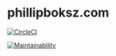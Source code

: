 phillipboksz.com
==============

[![CircleCI](https://dl.circleci.com/status-badge/img/gh/pboksz/phillip-boksz/tree/master.svg?style=svg&circle-token=0e64813c47fbe8f4522c9e2036fe82879c5ba49f)](https://dl.circleci.com/status-badge/redirect/gh/pboksz/phillip-boksz/tree/master)

[![Maintainability](https://api.codeclimate.com/v1/badges/08b0052701e4b3a8406e/maintainability)](https://codeclimate.com/github/pboksz/phillip-boksz/maintainability)
